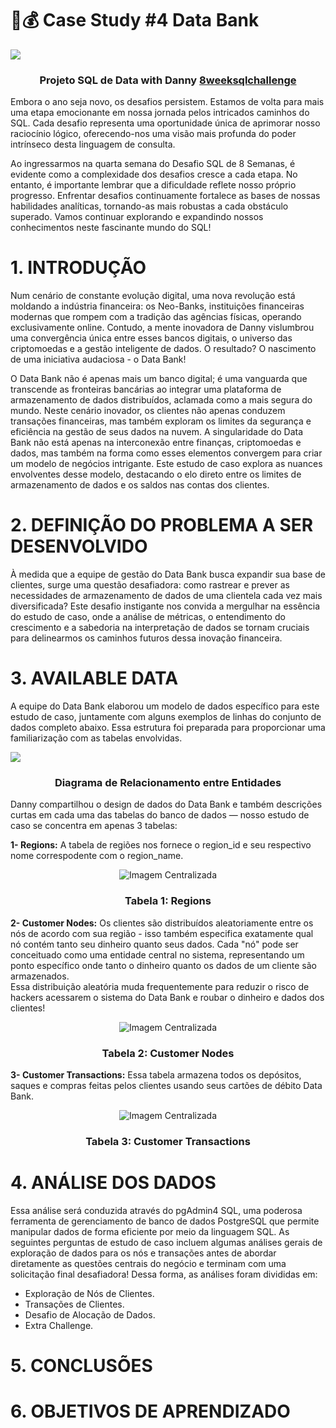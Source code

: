 # 🏦💰  Case Study #4 Data Bank
<img src="https://8weeksqlchallenge.com/images/case-study-designs/4.png">
</p>

<h3 align="center">Projeto SQL de Data with Danny <a href="https://8weeksqlchallenge.com/">8weeksqlchallenge</a></h3>

Embora o ano seja novo, os desafios persistem. Estamos de volta para mais uma etapa emocionante em nossa jornada pelos intricados caminhos do SQL. Cada desafio representa uma oportunidade única de aprimorar nosso raciocínio lógico, oferecendo-nos uma visão mais profunda do poder intrínseco desta linguagem de consulta.

Ao ingressarmos na quarta semana do Desafio SQL de 8 Semanas, é evidente como a complexidade dos desafios cresce a cada etapa. No entanto, é importante lembrar que a dificuldade reflete nosso próprio progresso. Enfrentar desafios continuamente fortalece as bases de nossas habilidades analíticas, tornando-as mais robustas a cada obstáculo superado. Vamos continuar explorando e expandindo nossos conhecimentos neste fascinante mundo do SQL!


# 1. INTRODUÇÃO
Num cenário de constante evolução digital, uma nova revolução está moldando a indústria financeira: os Neo-Banks, instituições financeiras modernas que rompem com a tradição das agências físicas, operando exclusivamente online. Contudo, a mente inovadora de Danny vislumbrou uma convergência única entre esses bancos digitais, o universo das criptomoedas e a gestão inteligente de dados. O resultado? O nascimento de uma iniciativa audaciosa - o Data Bank!

O Data Bank não é apenas mais um banco digital; é uma vanguarda que transcende as fronteiras bancárias ao integrar uma plataforma de armazenamento de dados distribuídos, aclamada como a mais segura do mundo. Neste cenário inovador, os clientes não apenas conduzem transações financeiras, mas também exploram os limites da segurança e eficiência na gestão de seus dados na nuvem. A singularidade do Data Bank não está apenas na interconexão entre finanças, criptomoedas e dados, mas também na forma como esses elementos convergem para criar um modelo de negócios intrigante. Este estudo de caso explora as nuances envolventes desse modelo, destacando o elo direto entre os limites de armazenamento de dados e os saldos nas contas dos clientes.

# 2. DEFINIÇÃO DO PROBLEMA A SER DESENVOLVIDO
À medida que a equipe de gestão do Data Bank busca expandir sua base de clientes, surge uma questão desafiadora: como rastrear e prever as necessidades de armazenamento de dados de uma clientela cada vez mais diversificada? Este desafio instigante nos convida a mergulhar na essência do estudo de caso, onde a análise de métricas, o entendimento do crescimento e a sabedoria na interpretação de dados se tornam cruciais para delinearmos os caminhos futuros dessa inovação financeira.

# 3. AVAILABLE DATA
A equipe do Data Bank elaborou um modelo de dados específico para este estudo de caso, juntamente com alguns exemplos de linhas do conjunto de dados completo abaixo. Essa estrutura foi preparada para proporcionar uma familiarização com as tabelas envolvidas.

<img src="https://user-images.githubusercontent.com/81607668/130343339-8c9ff915-c88c-4942-9175-9999da78542c.png">
</p>
<h3 align="center">Diagrama de Relacionamento entre Entidades</h3>

Danny compartilhou o design de dados do Data Bank e também descrições curtas em cada uma das tabelas do banco de dados — nosso estudo de caso se concentra em apenas 3 tabelas:

**1- Regions:** A tabela de regiões nos fornece o region_id e seu respectivo nome correspodente com o region_name.
<p align="center">
    <img src="https://user-images.githubusercontent.com/81607668/130551759-28cb434f-5cae-4832-a35f-0e2ce14c8811.png" alt="Imagem Centralizada">
</p>
<h3 align="center">Tabela 1: Regions </h3>

**2- Customer Nodes:** Os clientes são distribuídos aleatoriamente entre os nós de acordo com sua região - isso também especifica exatamente qual nó contém tanto seu dinheiro quanto seus dados. Cada "nó" pode ser conceituado como uma entidade central no sistema, representando um ponto específico onde tanto o dinheiro quanto os dados de um cliente são armazenados.  
Essa distribuição aleatória muda frequentemente para reduzir o risco de hackers acessarem o sistema do Data Bank e roubar o dinheiro e dados dos clientes!

<p align="center">
    <img src="https://user-images.githubusercontent.com/81607668/130551806-90a22446-4133-45b5-927c-b5dd918f1fa5.png" 
    alt="Imagem Centralizada">
</p>
<h3 align="center">Tabela 2: Customer Nodes </h3>

**3- Customer Transactions:** Essa tabela armazena todos os depósitos, saques e compras feitas pelos clientes usando seus cartões de débito Data Bank.
<p align="center">
    <img src="https://user-images.githubusercontent.com/81607668/130551879-2d6dfc1f-bb74-4ef0-aed6-42c831281760.png" 
    alt="Imagem Centralizada">
</p>
<h3 align="center">Tabela 3: Customer Transactions </h3>

# 4. ANÁLISE DOS DADOS
Essa análise será conduzida através do pgAdmin4 SQL, uma poderosa ferramenta de gerenciamento de banco de dados PostgreSQL que permite manipular dados de forma eficiente por meio da linguagem SQL.
As seguintes perguntas de estudo de caso incluem algumas análises gerais de exploração de dados para os nós e transações antes de abordar diretamente as questões centrais do negócio e terminam com uma solicitação final desafiadora! Dessa forma, as análises foram divididas em:

- Exploração de Nós de Clientes.
- Transações de Clientes.
- Desafio de Alocação de Dados.
- Extra Challenge.

# 5. CONCLUSÕES

# 6. OBJETIVOS DE APRENDIZADO